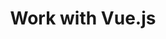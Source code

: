 ---
layout: full.html
algolia: true
title: Work with Vue.js
description: Work with Vue.js
order: 3800
---